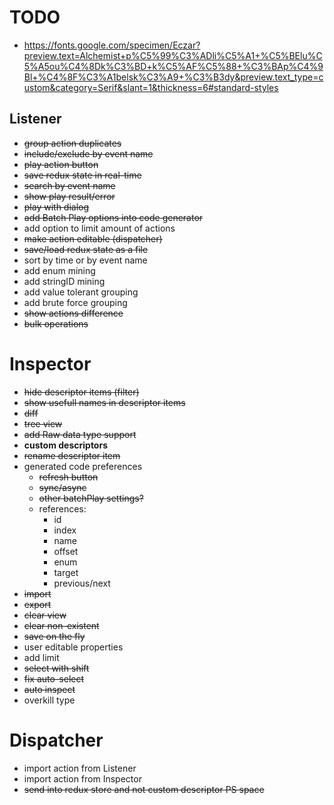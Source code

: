 # TODO
- https://fonts.google.com/specimen/Eczar?preview.text=Alchemist+p%C5%99%C3%ADli%C5%A1+%C5%BElu%C5%A5ou%C4%8Dk%C3%BD+k%C5%AF%C5%88+%C3%BAp%C4%9Bl+%C4%8F%C3%A1belsk%C3%A9+%C3%B3dy&preview.text_type=custom&category=Serif&slant=1&thickness=6#standard-styles

## Listener
- ~~group action duplicates~~
- ~~include/exclude by event name~~
- ~~play action button~~
- ~~save redux state in real-time~~
- ~~search by event name~~
- ~~show play result/error~~
- ~~play with dialog~~
- ~~add Batch Play options into code generator~~
- add option to limit amount of actions
- ~~make action editable (dispatcher)~~
- ~~save/load redux state as a file~~
- sort by time or by event name
- add enum mining
- add stringID mining
- add value tolerant grouping
- add brute force grouping
- ~~show actions difference~~
- ~~bulk operations~~

# Inspector
- ~~hide descriptor items (filter)~~
- ~~show usefull names in descriptor items~~
- ~~diff~~
- ~~tree view~~
- ~~add Raw data type support~~
- __custom descriptors__
- ~~rename descriptor item~~
- generated code preferences
	- ~~refresh button~~
	- ~~sync/async~~
	- ~~other batchPlay settings?~~
	- references:
		- id
		- index
		- name
		- offset
		- enum
		- target
		-  previous/next
- ~~import~~
- ~~export~~
- ~~clear view~~
- ~~clear non-existent~~
- ~~save on the fly~~
- user editable properties
- add limit
- ~~select with shift~~
- ~~fix auto-select~~
- ~~auto inspect~~
- overkill type

# Dispatcher
- import action from Listener
- import action from Inspector
- ~~send into redux store and not custom descriptor PS space~~